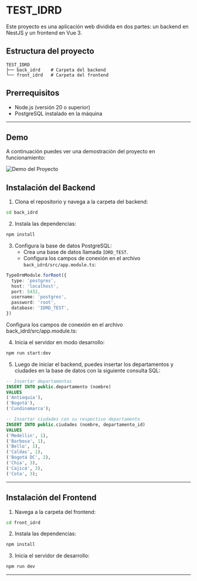 # TEST_IDRD

Este proyecto es una aplicación web dividida en dos partes: un backend en NestJS y un frontend en Vue 3.

## Estructura del proyecto
```
TEST_IDRD
├── back_idrd    # Carpeta del backend
└── front_idrd   # Carpeta del frontend
```

## Prerrequisitos
- Node.js (versión 20 o superior)
- PostgreSQL instalado en la máquina

---

## Demo
A continuación puedes ver una demostración del proyecto en funcionamiento:

![Demo del Proyecto](front_idrd/src/assets/demo.gif)

## Instalación del Backend

1. Clona el repositorio y navega a la carpeta del backend:
```bash
cd back_idrd
```

2. Instala las dependencias:
```bash
npm install
```

3. Configura la base de datos PostgreSQL:
   - Crea una base de datos llamada `IDRD_TEST`.
   - Configura los campos de conexión en el archivo `back_idrd/src/app.module.ts`:

```typescript
TypeOrmModule.forRoot({
  type: 'postgres',
  host: 'localhost',
  port: 5432,
  username: 'postgres',
  password: 'root',
  database: 'IDRD_TEST',
})
```
   Configura los campos de conexión en el archivo back_idrd/src/app.module.ts:

4. Inicia el servidor en modo desarrollo:
```bash
npm run start:dev
```

5. Luego de iniciar el backend, puedes insertar los departamentos y ciudades en la base de datos con la siguiente consulta SQL:

```sql
-- Insertar departamentos
INSERT INTO public.departamento (nombre) 
VALUES 
('Antioquia'),
('Bogotá'),
('Cundinamarca');

-- Insertar ciudades con su respectivo departamento
INSERT INTO public.ciudades (nombre, departamento_id) 
VALUES
('Medellin', 1), 
('Barbosa', 1), 
('Bello', 1), 
('Caldas', 1),
('Bogotá DC', 2),
('Chia', 3), 
('Cajicá', 3), 
('Cota', 3);
```

---

## Instalación del Frontend

1. Navega a la carpeta del frontend:
```bash
cd front_idrd
```

2. Instala las dependencias:
```bash
npm install
```

3. Inicia el servidor de desarrollo:
```bash
npm run dev
```
---
